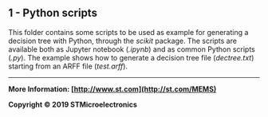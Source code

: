 ## 1 - Python scripts

This folder contains some scripts to be used as example for generating a decision tree with Python, through the *scikit* package. 
The scripts are available both as Jupyter notebook (*.ipynb*) and as common Python scripts (*.py*).
The example shows how to generate a decision tree file (*dectree.txt*) starting from an ARFF file (*test.arff*).

------

**More Information: [http://www.st.com](http://st.com/MEMS)**

**Copyright © 2019 STMicroelectronics**


